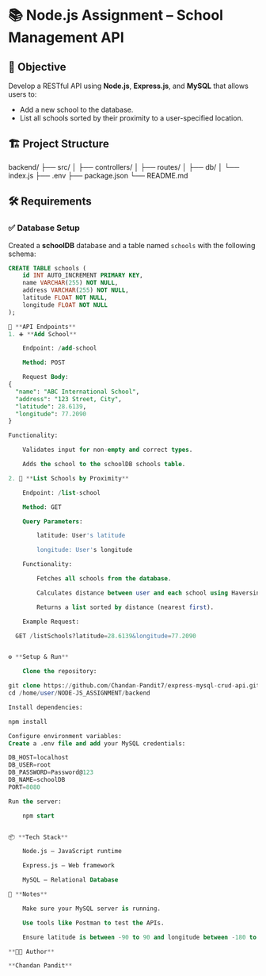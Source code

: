 # 📚 Node.js Assignment – School Management API

## 🚀 Objective
Develop a RESTful API using **Node.js**, **Express.js**, and **MySQL** that allows users to:
- Add a new school to the database.
- List all schools sorted by their proximity to a user-specified location.

## 🏗️ Project Structure

backend/
├── src/
│ ├── controllers/
│ ├── routes/
│ ├── db/
│ └── index.js
├── .env
├── package.json
└── README.md

## 🛠️ Requirements

### ✅ Database Setup

Created a **schoolDB** database and a table named `schools` with the following schema:

```sql
CREATE TABLE schools (
    id INT AUTO_INCREMENT PRIMARY KEY,
    name VARCHAR(255) NOT NULL,
    address VARCHAR(255) NOT NULL,
    latitude FLOAT NOT NULL,
    longitude FLOAT NOT NULL
);

📡 **API Endpoints**
1. ➕ **Add School**

    Endpoint: /add-school

    Method: POST

    Request Body:
{
  "name": "ABC International School",
  "address": "123 Street, City",
  "latitude": 28.6139,
  "longitude": 77.2090
}

Functionality:

    Validates input for non-empty and correct types.

    Adds the school to the schoolDB schools table.

2. 📍 **List Schools by Proximity**

    Endpoint: /list-school

    Method: GET

    Query Parameters:

        latitude: User's latitude

        longitude: User's longitude

    Functionality:

        Fetches all schools from the database.

        Calculates distance between user and each school using Haversine formula.

        Returns a list sorted by distance (nearest first).

    Example Request:

  GET /listSchools?latitude=28.6139&longitude=77.2090


⚙️ **Setup & Run**

    Clone the repository:

git clone https://github.com/Chandan-Pandit7/express-mysql-crud-api.git
cd /home/user/NODE-JS_ASSIGNMENT/backend

Install dependencies:

npm install

Configure environment variables:
Create a .env file and add your MySQL credentials:

DB_HOST=localhost
DB_USER=root
DB_PASSWORD=Password@123
DB_NAME=schoolDB
PORT=8080

Run the server:

    npm start


📦 **Tech Stack**

    Node.js – JavaScript runtime

    Express.js – Web framework

    MySQL – Relational Database

📌 **Notes**

    Make sure your MySQL server is running.

    Use tools like Postman to test the APIs.

    Ensure latitude is between -90 to 90 and longitude between -180 to 180 for valid results.

**👨‍💻 Author**

**Chandan Pandit**





